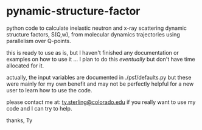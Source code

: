 # pynamic-structure-factor
python code to calculate inelastic neutron and x-ray scattering dynamic structure factors, 
S(Q,w), from molecular dynamics trajectories using parallelism over Q-points.

this is ready to use as is, but I haven't finished any documentation or examples on how to use it ...
I plan to do this *eventually* but don't have time allocated for it. 

actually, the input variables are documented in ./psf/defaults.py but these were mainly for my own 
benefit and may not be perfectly helpful for a new user to learn how to use the code. 

please contact me at:
    ty.sterling@colorado.edu
if you really want to use my code and I can try to help. 

thanks,
Ty

